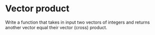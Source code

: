 # Vector product
Write a function that takes in input two vectors of integers and returns another vector equal their vector (cross) product.
